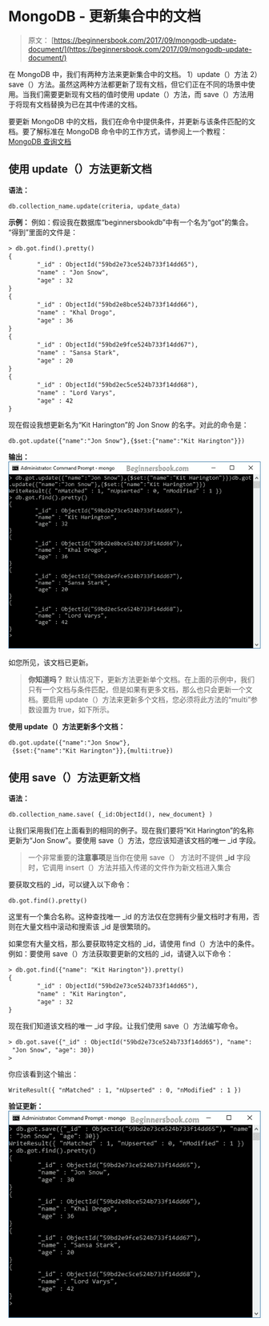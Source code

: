 # MongoDB - 更新集合中的文档

> 原文： [https://beginnersbook.com/2017/09/mongodb-update-document/](https://beginnersbook.com/2017/09/mongodb-update-document/)

在 MongoDB 中，我们有两种方法来更新集合中的文档。 1）update（）方法 2）save（）方法。虽然这两种方法都更新了现有文档，但它们正在不同的场景中使用。当我们需要更新现有文档的值时使用 update（）方法，而 save（）方法用于将现有文档替换为已在其中传递的文档。

要更新 MongoDB 中的文档，我们在命令中提供条件，并更新与该条件匹配的文档。要了解标准在 MongoDB 命令中的工作方式，请参阅上一个教程： [MongoDB 查询文档](https://beginnersbook.com/2017/09/mongodb-query-document-using-find-method/)

## 使用 update（）方法更新文档

**语法：**

```
db.collection_name.update(criteria, update_data)
```

**示例：**
例如：假设我在数据库“beginnersbookdb”中有一个名为“got”的集合。 “得到”里面的文件是：

```
> db.got.find().pretty()
{
        "_id" : ObjectId("59bd2e73ce524b733f14dd65"),
        "name" : "Jon Snow",
        "age" : 32
}
{
        "_id" : ObjectId("59bd2e8bce524b733f14dd66"),
        "name" : "Khal Drogo",
        "age" : 36
}
{
        "_id" : ObjectId("59bd2e9fce524b733f14dd67"),
        "name" : "Sansa Stark",
        "age" : 20
}
{
        "_id" : ObjectId("59bd2ec5ce524b733f14dd68"),
        "name" : "Lord Varys",
        "age" : 42
}
```

现在假设我想更新名为“Kit Harington”的 Jon Snow 的名字。对此的命令是：

```
db.got.update({"name":"Jon Snow"},{$set:{"name":"Kit Harington"}})
```

**输出：**
![MongoDB Update Document](img/46fb27fc47fdb6655124f718fd32e4d2.jpg)

如您所见，该文档已更新。

> **你知道吗？** 默认情况下，更新方法更新单个文档。在上面的示例中，我们只有一个文档与条件匹配，但是如果有更多文档，那么也只会更新一个文档。要启用 update（）方法来更新多个文档，您必须将此方法的“multi”参数设置为 true，如下所示。

**使用 update（）方法更新多个文档：**

```
db.got.update({"name":"Jon Snow"},
 {$set:{"name":"Kit Harington"}},{multi:true})

```

## 使用 save（）方法更新文档

**语法：**

```
db.collection_name.save( {_id:ObjectId(), new_document} )
```

让我们采用我们在上面看到的相同的例子。现在我们要将“Kit Harington”的名称更新为“Jon Snow”。要使用 save（）方法，您应该知道该文档的唯一 _id 字段。

> 一个非常重要的**注意事项**是当你在使用 save（）
> 方法时不提供 **_id** 字段时，它调用 insert（）方法并插入传递的文件作为新文档进入集合

要获取文档的 _id，可以键入以下命令：

```
db.got.find().pretty()
```

这里有一个集合名称。这种查找唯一 _id 的方法仅在您拥有少量文档时才有用，否则在大量文档中滚动和搜索该 _id 是很繁琐的。

如果您有大量文档，那么要获取特定文档的 _id，请使用 find（）方法中的条件。例如：要使用 save（）方法获取要更新的文档的 _id，请键入以下命令：

```
> db.got.find({"name": "Kit Harington"}).pretty()
{
        "_id" : ObjectId("59bd2e73ce524b733f14dd65"),
        "name" : "Kit Harington",
        "age" : 32
}
```

现在我们知道该文档的唯一 _id 字段。让我们使用 save（）方法编写命令。

```
> db.got.save({"_id" : ObjectId("59bd2e73ce524b733f14dd65"), "name":
 "Jon Snow", "age": 30})
>
```

你应该看到这个输出：

```
WriteResult({ "nMatched" : 1, "nUpserted" : 0, "nModified" : 1 })
```

**验证更新：**
![MongoDB save() method to update document](img/5858855ca8662da8ebaf5513bccea6c6.jpg)